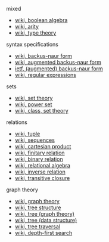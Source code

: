 
mixed

* [wiki, boolean algebra](https://en.wikipedia.org/wiki/Boolean_algebra)
* [wiki, arity](https://en.wikipedia.org/wiki/Arity)
* [wiki, type theory](https://en.wikipedia.org/wiki/Type_theory)

syntax specifications

* [wiki, backus-naur form](https://en.wikipedia.org/wiki/Backus%E2%80%93Naur_form)
* [wiki, augmented backus-naur form](https://en.wikipedia.org/wiki/Augmented_Backus%E2%80%93Naur_form)
* [ietf, (augmented) backus-naur form](https://tools.ietf.org/html/rfc5234)
* [wiki, regular expressions](https://en.wikipedia.org/wiki/Regular_expression)

sets

* [wiki, set theory](https://en.wikipedia.org/wiki/Set_theory)
* [wiki, power set](https://en.wikipedia.org/wiki/Power_set)
* [wiki, class, set theory](https://en.wikipedia.org/wiki/Class_%28set_theory%29)

relations

* [wiki, tuple](https://en.wikipedia.org/wiki/Tuple)
* [wiki, sequences](https://en.wikipedia.org/wiki/Sequence)
* [wiki, cartesian product](https://en.wikipedia.org/wiki/Cartesian_product)
* [wiki, finitary relation](https://en.wikipedia.org/wiki/Finitary_relation)
* [wiki, binary relation](https://en.wikipedia.org/wiki/Binary_relation)
* [wiki, relational algebra](https://en.wikipedia.org/wiki/Relational_algebra)
* [wiki, inverse relation](https://en.wikipedia.org/wiki/Inverse_relation)
* [wiki, transitive closure](https://en.wikipedia.org/wiki/Transitive_closure)

graph theory

* [wiki, graph theory](https://en.wikipedia.org/wiki/Graph_theory)
* [wiki, tree structure](https://en.wikipedia.org/wiki/Tree_structure)
* [wiki, tree (graph theory)](https://en.wikipedia.org/wiki/Tree_%28graph_theory%29)
* [wiki, tree (data structure)](https://en.wikipedia.org/wiki/Tree_%28data_structure%29)
* [wiki, tree traversal](https://en.wikipedia.org/wiki/Tree_traversal)
* [wiki, depth-first search](https://en.wikipedia.org/wiki/Depth-first_search)

